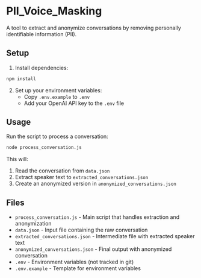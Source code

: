# PII_Voice_Masking

A tool to extract and anonymize conversations by removing personally identifiable information (PII).

## Setup

1. Install dependencies:
```bash
npm install
```

2. Set up your environment variables:
   - Copy `.env.example` to `.env`
   - Add your OpenAI API key to the `.env` file

## Usage

Run the script to process a conversation:
```bash
node process_conversation.js
```

This will:
1. Read the conversation from `data.json`
2. Extract speaker text to `extracted_conversations.json`
3. Create an anonymized version in `anonymized_conversations.json`

## Files
- `process_conversation.js` - Main script that handles extraction and anonymization
- `data.json` - Input file containing the raw conversation
- `extracted_conversations.json` - Intermediate file with extracted speaker text
- `anonymized_conversations.json` - Final output with anonymized conversation
- `.env` - Environment variables (not tracked in git)
- `.env.example` - Template for environment variables